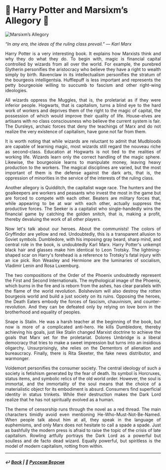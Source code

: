 #  🧙 Harry Potter and Marsixm’s Allegory 🧙

![Marsixm’s Allegory](https://raw.githubusercontent.com/Rozephyros/rozephyros.github.io/master/%F0%9F%A7%99%20Marsixm%E2%80%99s%20Allegory%20%F0%9F%A7%99.png)

<p align="justify"><i>“In any era, the ideas of the ruling class prevail.” — Karl Marx</i></p>


<p align="justify">Harry Potter is a very interesting book. It explains how Marxists think and why they do what they do. To begin with, magic is financial capital controlled by wizards from all over the world. For example, the purebred Slytherin personifies the aristocracy who believe they have a right to wealth simply by birth. Ravenclaw in its intellectualism personifies the stratum of the bourgeois intelligentsia. Hufflepuff is less important and represents the petty bourgeoisie willing to succumb to fascism and other right-wing ideologies.</p>

<p align="justify">All wizards oppress the Muggles, that is, the proletariat as if they were inferior people. Hogwarts, that is capitalism, turns a blind eye to the hard work of workers and deprives them of the right to the magic of capital, the possession of which would improve their quality of life. House-elves are artisans with no class consciousness who believe the current system is fair. The Dursleys, archaic forces that deny the teachings of Marx and do not realize the very existence of capitalism, have gone not far from them.</p>

<p align="justify">It is worth noting that while wizards are reluctant to admit that Mudbloods are capable of learning magic, most wizards still regard the nouveau riche as second-class. Education at Hogwarts is not tied to the realities of working life. Wizards learn only the correct handling of the magic sphere. Likewise, the bourgeoisie learns to manipulate money, leaving heavy production to the workers. The magical disciplines are varied, but the most important of them is the defense against the dark arts, that is, the oppression of minorities in the service of the interests of the ruling class.</p>

<p align="justify">Another allegory is Quidditch, the capitalist wage race. The hunters and the goalkeepers are workers and peasants who invest the most in the game but are forced to compete with each other. Beaters are military forces that, while appearing to be at war with each other, actually suppress the productive forces. The Seeker is a capitalist who single-handedly wins the financial game by catching the golden snitch, that is, making a profit, thereby devaluing the work of all other players.</p>

<p align="justify">Now let's talk about our heroes. About the communists! The colors of Gryffindor are yellow and red. Undoubtedly, this is a transparent allusion to Soviet symbols. Dumbledore, with his imposing gray beard, sharp mind, and central role in the book, is undoubtedly Karl Marx. Harry Potter's unkempt black hair and glasses make him identical to Leon Trotsky. The lightning-shaped scar on Harry's forehead is a reference to Trotsky's fatal injury with an ice pick. Ron Weasley and Hermione are the luminaries of socialism, Vladimir Lenin and Rosa Luxemburg.</p>

<p align="justify">The two compositions of the Order of the Phoenix undoubtedly represent the First and Second Internationals. The mythological image of the Phoenix, which burns in the fire and is reborn from the ashes, has clear parallels with the flame of the world revolution. Bolshevism will also destroy the rotten bourgeois world and build a just society on its ruins. Opposing the heroes, the Death Eaters embody the forces of fascism, chauvinism, and counter-revolution. And they can be defeated only by relying on love born in the brotherhood and equality of peoples.</p>

<p align="justify">Snape is Stalin. He was a harsh teacher at the beginning of the book, but now is more of a complicated anti-hero. He kills Dumbledore, thereby achieving his goals, just like Stalin changed Marxist doctrine to achieve the goals that Marx set for the proletariat. Dolores Umbridge is a liberal democracy that tries to make a sweet impression but turns into an insidious oligarchy. Unsurprisingly, she relies on the Dementors of alienation and bureaucracy. Finally, there is Rita Skeeter, the fake news distributor, and warmonger.</p>

<p align="justify">Voldemort personifies the consumer society. The central ideology of such a society is fetishism generated by the fear of death. Its symbol is Horcruxes, status items, and symbolic relics of the old world order. However, the soul is immortal, and the immortality of the soul means that the choice of a materialistic object for its embodiment is absurd. Consumers find superficial identity in status trinkets. While their destruction makes the Dark Lord realize that he has not spiritually evolved as a human.</p>

<p align="justify">The theme of censorship runs through the novel as a red thread. The main characters timidly avoid even mentioning He-Who-Must-Not-Be-Named. When people talk about him at all, they speak in the language of euphemisms, and only Marx does not hesitate to call a spade a spade. Just as bashfully the modern press is afraid to raise the topic of the crisis of late capitalism. Rowling artfully portrays the Dark Lord as a powerful but soulless and de facto dead wizard. Equally powerful, but spiritless is the model of modern capitalism, rotting from within.</p>

***

##### ↩️ [Back](index.md) | 🌻 [Русская Версия](harry_potter-2.md) 

